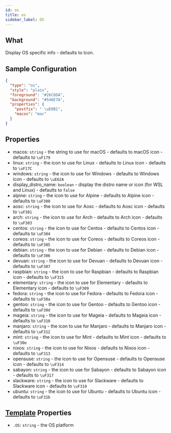 ```yaml
---
id: os
title: os
sidebar_label: OS
---
```


## What

Display OS specific info - defaults to Icon.

## Sample Configuration

```json
{
  "type": "os",
  "style": "plain",
  "foreground": "#26C6DA",
  "background": "#546E7A",
  "properties": {
    "postfix": " \uE0B1",
    "macos": "mac"
  }
}
```

## Properties

- macos: `string` - the string to use for macOS - defaults to macOS icon - defaults to `\uF179`
- linux: `string` - the icon to use for Linux - defaults to Linux icon - defaults to `\uF17C`
- windows: `string` - the icon to use for Windows - defaults to Windows icon - defaults to `\uE62A`
- display_distro_name: `boolean` - display the distro name or icon (for WSL and Linux) - defaults to `false`
- alpine: `string` - the icon to use for Alpine - defaults to Alpine icon - defaults to `\uF300`
- aosc: `string` - the icon to use for Aosc - defaults to Aosc icon - defaults to `\uF301`
- arch: `string` - the icon to use for Arch - defaults to Arch icon - defaults to `\uF303`
- centos: `string` - the icon to use for Centos - defaults to Centos icon - defaults to `\uF304`
- coreos: `string` - the icon to use for Coreos - defaults to Coreos icon - defaults to `\uF305`
- debian: `string` - the icon to use for Debian - defaults to Debian icon - defaults to `\uF306`
- devuan: `string` - the icon to use for Devuan - defaults to Devuan icon - defaults to `\uF307`
- raspbian: `string` - the icon to use for Raspbian - defaults to Raspbian icon - defaults to `\uF315`
- elementary: `string` - the icon to use for Elementary - defaults to Elementary icon - defaults to `\uF309`
- fedora: `string` - the icon to use for Fedora - defaults to Fedora icon - defaults to `\uF30a`
- gentoo: `string` - the icon to use for Gentoo - defaults to Gentoo icon - defaults to `\uF30d`
- mageia: `string` - the icon to use for Mageia - defaults to Mageia icon - defaults to `\uF310`
- manjaro: `string` - the icon to use for Manjaro - defaults to Manjaro icon - defaults to `\uF312`
- mint: `string` - the icon to use for Mint - defaults to Mint icon - defaults to `\uF30e`
- nixos: `string` - the icon to use for Nixos - defaults to Nixos icon - defaults to `\uF313`
- opensuse: `string` - the icon to use for Opensuse - defaults to Opensuse icon - defaults to `\uF314`
- sabayon: `string` - the icon to use for Sabayon - defaults to Sabayon icon - defaults to `\uF317`
- slackware: `string` - the icon to use for Slackware - defaults to Slackware icon - defaults to `\uF319`
- ubuntu: `string` - the icon to use for Ubuntu - defaults to Ubuntu icon - defaults to `\uF31b`

## [Template][templates] Properties

- `.OS`: `string` - the OS platform

[templates]: /docs/config-text#templates
